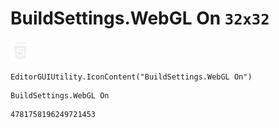 # BuildSettings.WebGL On `32x32`
<img src="/img/BuildSettings.WebGL%20On.png" width=32 height=32>

``` CSharp
EditorGUIUtility.IconContent("BuildSettings.WebGL On")
```
```
BuildSettings.WebGL On
```
```
4781758196249721453
```
